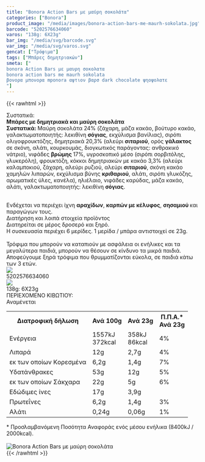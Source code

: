 ```yaml
---
title: "Bonora Action Bars με μαύρη σοκολάτα"
categories: ["Bonora"]
product_image: "/media/images/bonora-action-bars-me-maurh-sokolata.jpg"
barcode: "5202576634060"
varos: "138g: 6X23g"
bar_img: "/media/svg/barcode.svg"
var_img: "/media/svg/varos.svg"
gencat: ["Τρόφιμα"]
tags: ["Μπάρες δημητριακών"]
smeta: ["
bonora Action Bars με μαυρη σοκολατα
bonora action bars me maurh sokolata
βονορα μπονορα mponora αψτιον βαρσ dark chocolate ψηοψολατε
"]
---
```

{{< rawhtml >}}

<div class="sload50"><div class="product"><div id="sistatika">Συστατικά:</div><div class="alltext"><strong>Μπάρες με δημητριακά και μαύρη σοκολάτα</strong><br><strong>Συστατικά: </strong>Μαύρη σοκολάτα 24% (ζάχαρη, μάζα κακάο, βούτυρο κακάο, γαλακτωματοποιητής: λεκιθίνη <strong>σόγιας</strong>, εκχύλισμα βανίλιας), σιρόπι ολιγοφρουκτόζης, δημητριακά 20,3% (αλεύρι <strong>σιταριού</strong>, ορός <strong>γάλακτος </strong>σε σκόνη, αλάτι, κουρκουμάς, διογκωτικός παράγοντας: ανθρακικό νάτριο), νιφάδες <strong>βρώμης </strong>17%, υγροσκοπικό μέσο (σιρόπι σορβιτόλης, γλυκερόλη), φρουκτόζη, κόκκοι δημητριακών με κακάο 3,3% (αλεύρι καλαμποκιού, ζάχαρη, αλεύρι ρυζιού, αλεύρι <strong>σιταριού</strong>, σκόνη κακάο χαμηλών λιπαρών, εκχύλισμα βύνης <strong>κριθαριού</strong>, αλάτι, σιρόπι γλυκόζης, αρωματικές ύλες, κανέλα), ηλιέλαιο, νιφάδες καρύδας, μάζα κακάο, αλάτι, γαλακτωματοποιητής: λεκιθίνη <strong>σόγιας</strong>.<p></p><br>Ενδέχεται να περιέχει ίχνη <strong>αραχίδων</strong>, <strong>καρπών με κέλυφος</strong>, <strong>σησαμιού </strong>και παραγώγων τους.</div><div id="loipa">Διατήρηση και λοιπά στοιχεία προϊόντος</div><div class="alltext">Διατηρείται σε μέρος δροσερό και ξηρό.<br>H συσκευασία περιέχει 6 μερίδες. 1 μερίδα / μπάρα αντιστοιχεί σε 23g.<br><br>Τρόφιμα που μπορούν να καταπιούν με ασφάλεια οι ενήλικες και τα μεγαλύτερα παιδιά, μπορούν να θέσουν σε κίνδυνο τα μικρά παιδιά. Αποφεύγουμε ξηρά τρόφιμα που θρυμματίζονται εύκολα, σε παιδιά κάτω των 3 ετών.</div><div id="barcode"><div id="barimage"><img src="https://sites.google.com/site/sklplfiles/files/barcode.png"></div><span id="bartext">5202576634060</span></div><div id="varos"><div id="varosimage"><img src="https://sites.google.com/site/sklplfiles/files/varos.png"></div><span id="varostext">138g: 6X23g</span></div><div id="kivotio">ΠΕΡΙΕΧΟΜΕΝΟ ΚΙΒΩΤΙΟΥ:<br>Αναμένεται</div><div class="tabout"><table id="diatable"><tbody><tr><th>Διατροφική δήλωση</th><th>Ανά 100g</th><th>Ανά 23g</th><th>Π.Π.Α.*<br>Ανά 23g</th></tr><tr><td class="texr2">Ενέργεια</td><td class="texr">1557kJ<br>372kcal</td><td class="texr">358kJ<br>86kcal</td><td class="texr">4%</td></tr><tr><td class="texr2">Λιπαρά</td><td class="texr">12g</td><td class="texr">2,7g</td><td class="texr">4%</td></tr><tr><td class="gray">εκ των οποίων Kορεσμένα</td><td class="gray2">6,2g</td><td class="gray2">1,4g</td><td class="gray2">7%</td></tr><tr><td class="texr2">Υδατάνθρακες</td><td class="texr">53g</td><td class="texr">12g</td><td class="texr">5%</td></tr><tr><td class="gray">εκ των οποίων Σάκχαρα</td><td class="gray2">22g</td><td class="gray2">5g</td><td class="gray2">6%</td></tr><tr><td class="texr2">Eδώδιμες ίνες</td><td class="texr">17g</td><td class="texr">3,9g</td><td class="texr"></td></tr><tr><td class="texr2">Πρωτεΐνες</td><td class="texr">6,2g</td><td class="texr">1,4g</td><td class="texr">3%</td></tr><tr><td class="texr2">Αλάτι</td><td class="texr">0,24g</td><td class="texr">0,06g</td><td class="texr">1%</td></tr></tbody></table></div><div class="alltext">* Προσλαμβανόμενη Ποσότητα Αναφοράς ενός μέσου ενήλικα (8400kJ / 2000kcal).</div><br><div class="pimg"><img alt="Bonora Action Bars με μαύρη σοκολάτα" title="Bonora Action Bars με μαύρη σοκολάτα" src="/media/images/bonora-action-bars-me-maurh-sokolata.jpg"></div></div></div>
{{< /rawhtml >}}


